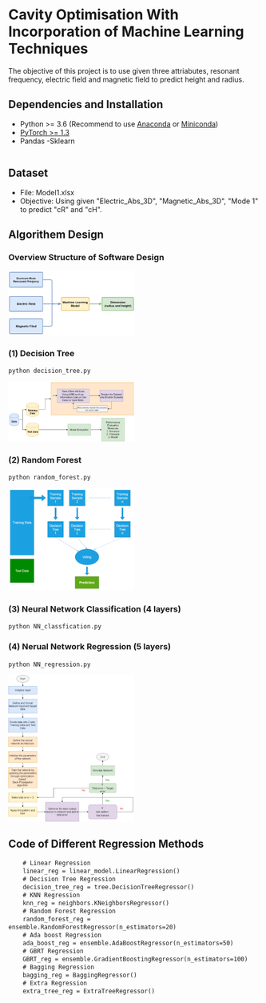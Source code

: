 # Cavity Optimisation With Incorporation of Machine Learning Techniques
The objective of this project is to use given three attriabutes,  resonant frequency, electric field and magnetic field to predict height and radius.

## Dependencies and Installation

- Python >= 3.6 (Recommend to use [Anaconda](https://www.anaconda.com/download/#linux) or [Miniconda](https://docs.conda.io/en/latest/miniconda.html))
- [PyTorch >= 1.3](https://pytorch.org/)
- Pandas
-Sklearn
    ```
## Dataset
- File: Model1.xlsx
- Objective: Using given "Electric_Abs_3D", "Magnetic_Abs_3D", "Mode 1" to predict "cR" and "cH".
    
## Algorithem Design 
### Overview Structure of Software Design
<img src="https://github.com/bozliu/Cavity-Optimisation/blob/main/pic/Overview%20of%20System%20Architecture.png" width="50%">

### (1) Decision Tree
```
python decision_tree.py
```
<img src="https://github.com/bozliu/Cavity-Optimisation/blob/main/pic/Decision%20Tree%20Algorithm%20Design.png" width="50%">

### (2) Random Forest 
```
python random_forest.py
```
<img src="https://github.com/bozliu/Cavity-Optimisation/blob/main/pic/Random%20Forest%20Algorithm%20Design.png" width="50%">

### (3) Neural Network Classification (4 layers)

```
python NN_classfication.py
```
### (4) Nerual Network Regression (5 layers) 

```
python NN_regression.py
```
<img src="https://github.com/bozliu/Cavity-Optimisation/blob/main/pic/Neural%20Network%20Algorithm%20Design.png" width="50%">

## Code of Different Regression Methods
```
    # Linear Regression
    linear_reg = linear_model.LinearRegression()
    # Decision Tree Regression
    decision_tree_reg = tree.DecisionTreeRegressor()
    # KNN Regression
    knn_reg = neighbors.KNeighborsRegressor()
    # Random Forest Regression
    random_forest_reg = ensemble.RandomForestRegressor(n_estimators=20)
    # Ada boost Regression
    ada_boost_reg = ensemble.AdaBoostRegressor(n_estimators=50)
    # GBRT Regression
    GBRT_reg = ensemble.GradientBoostingRegressor(n_estimators=100)
    # Bagging Regression
    bagging_reg = BaggingRegressor()
    # Extra Regression
    extra_tree_reg = ExtraTreeRegressor()
 ```

